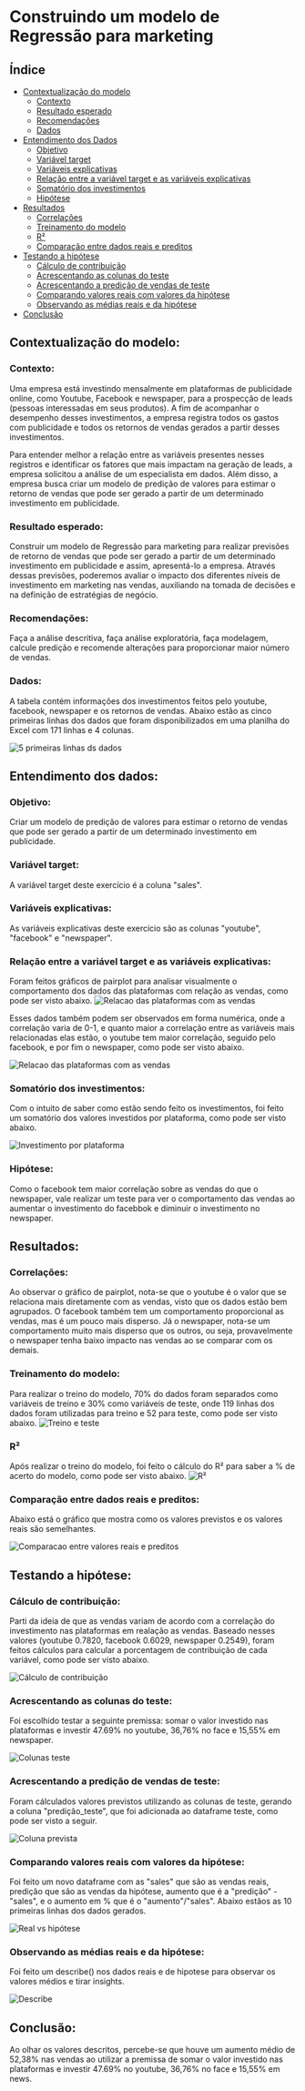 # Construindo um modelo de Regressão para marketing

## Índice
- [Contextualização do modelo](#contextualização-do-modelo)
    - [Contexto](#contexto)
    - [Resultado esperado](#resultado-esperado)
    - [Recomendações](#recomendações)
    - [Dados](#dados)
- [Entendimento dos Dados](#entendimento-dos-dados)
    - [Objetivo](#objetivo)
    - [Variável target](#variável-target)
    - [Variáveis explicativas](#variáveis-explicativas)
    - [Relação entre a variável target e as variáveis explicativas](#relação-entre-a-variável-target-e-as-variáveis-explicativas)
    - [Somatório dos investimentos](#somatório-dos-investimentos)
    - [Hipótese](#hipótese)
- [Resultados](#resultados)
    - [Correlações](#correlações)
    - [Treinamento do modelo](#treinamento-do-modelo)
    - [R²](#r²)
    - [Comparação entre dados reais e preditos](#comparação-entre-dados-reais-e-preditos)
- [Testando a hipótese](#testando-a-hipótese)
    - [Cálculo de contribuição](#cálculo-de-contribuição)
    - [Acrescentando as colunas do teste](#acrescentando-as-colunas-do-teste)
    - [Acrescentando a predição de vendas de teste](#acrescentando-a-predição-de-vendas-de-teste)
    - [Comparando valores reais com valores da hipótese](#comparando-valores-reais-com-valores-da-hipótese)
    - [Observando as médias reais e da hipótese](#observando-as-médias-reais-e-da-hipótese)     
- [Conclusão](#conclusão)

## Contextualização do modelo:
### Contexto:
Uma empresa está investindo mensalmente em plataformas de publicidade online, como Youtube, Facebook e newspaper, para a prospecção de leads (pessoas interessadas em seus produtos). A fim de acompanhar o desempenho desses investimentos, a empresa registra todos os gastos com publicidade e todos os retornos de vendas gerados a partir desses investimentos.

Para entender melhor a relação entre as variáveis presentes nesses registros e identificar os fatores que mais impactam na geração de leads, a empresa solicitou a análise de um especialista em dados. Além disso, a empresa busca criar um modelo de predição de valores para estimar o retorno de vendas que pode ser gerado a partir de um determinado investimento em publicidade.
### Resultado esperado:
Construir um modelo de Regressão para marketing para realizar previsões de retorno de vendas que pode ser gerado a partir de um determinado investimento em publicidade e assim, apresentá-lo a empresa.
Através dessas previsões, poderemos avaliar o impacto dos diferentes níveis de investimento em marketing nas vendas, auxiliando na tomada de decisões e na definição de estratégias de negócio.
### Recomendações:
Faça a análise descritiva, faça análise exploratória, faça modelagem, calcule predição e recomende alterações para proporcionar maior número de vendas.  
### Dados:
A tabela contém informações dos investimentos feitos pelo youtube, facebook, newspaper e os retornos de vendas. 
Abaixo estão as cinco primeiras linhas dos dados que foram disponibilizados em uma planilha do Excel com 171 linhas e 4 colunas.

![5 primeiras linhas ds dados](./images/Dados_iniciais.png)


## Entendimento dos dados:
### Objetivo:
Criar um modelo de predição de valores para estimar o retorno de vendas que pode ser gerado a partir de um determinado investimento em publicidade.
### Variável target:
A variável target deste exercício é a coluna "sales".
### Variáveis explicativas:
As variáveis explicativas deste exercício são as colunas "youtube", "facebook" e "newspaper".
### Relação entre a variável target e as variáveis explicativas:
Foram feitos gráficos de pairplot para analisar visualmente o comportamento dos dados das plataformas com relação as vendas, como pode ser visto abaixo.
![Relacao das plataformas com as vendas](./images/pairplot.png)

Esses dados também podem ser observados em forma numérica, onde a correlação varia de 0-1, e quanto maior a correlação entre as variáveis mais relacionadas elas estão, o youtube tem maior correlação, seguido pelo facebook, e por fim o newspaper, como pode ser visto abaixo.

![Relacao das plataformas com as vendas](./images/corr.png)

### Somatório dos investimentos:
Com o intuito de saber como estão sendo feito os investimentos, foi feito um somatório dos valores investidos por plataforma, como pode ser visto abaixo.

![Investimento por plataforma](./images/investimentos_totais.png)

### Hipótese:
Como o facebook tem maior correlação sobre as vendas do que o newspaper, vale realizar um teste para ver o comportamento das vendas ao aumentar o investimento do facebbok e diminuir o investimento no newspaper.

## Resultados:
### Correlações:
Ao observar o gráfico de pairplot, nota-se que o youtube é o valor que se relaciona mais diretamente com as vendas, visto que os dados estão bem agrupados. O facebook também tem um comportamento proporcional as vendas, mas é um pouco mais disperso. Já o newspaper, nota-se um comportamento muito mais disperso que os outros, ou seja, provavelmente o newspaper tenha baixo impacto nas vendas ao se comparar com os demais.

### Treinamento do modelo:
Para realizar o treino do modelo, 70% do dados foram separados como variáveis de treino e 30% como variáveis de teste, onde 119 linhas dos dados foram utilizadas para treino e 52 para teste, como pode ser visto abaixo.
![Treino e teste](./images/treino_teste.png)

### R²
Após realizar o treino do modelo, foi feito o cálculo do R² para saber a % de acerto do modelo, como pode ser visto abaixo.
![R²](./images/r2.png)

### Comparação entre dados reais e preditos:
Abaixo está o gráfico que mostra como os valores previstos e os valores reais são semelhantes.

![Comparacao entre valores reais e preditos](./images/comparacao.png)

## Testando a hipótese:
### Cálculo de contribuição:
Parti da ideia de que as vendas variam de acordo com a correlação do investimento nas plataformas em realação as vendas. Baseado nesses valores (youtube 0.7820, facebook 0.6029, newspaper 0.2549), foram feitos cálculos para calcular a porcentagem de contribuição de cada variável, como pode ser visto abaixo.

![Cálculo de contribuição](./images/calculo.png)

### Acrescentando as colunas do teste:
Foi escolhido testar a seguinte premissa: somar o valor investido nas plataformas e investir 47.69% no youtube, 36,76% no face e 15,55% em newspaper.

![Colunas teste](./images/colunas_teste.png)

### Acrescentando a predição de vendas de teste:
Foram cálculados valores previstos utilizando as colunas de teste, gerando a coluna "predição_teste", que foi adicionada ao dataframe teste, como pode ser visto a seguir.

![Coluna prevista](./images/coluna_prevista.png)

### Comparando valores reais com valores da hipótese:
Foi feito um novo dataframe com as "sales" que são as vendas reais, predição que são as vendas da hipótese, aumento que é a "predição" - "sales", e o aumento em % que é o "aumento"/"sales". Abaixo estãos as 10 primeiras linhas dos dados gerados.

![Real vs hipótese](./images/real_hipotese.png)

### Observando as médias reais e da hipótese: 
Foi feito um describe() nos dados reais e de hipotese para observar os valores médios e tirar insights.

![Describe](./images/describe.png)

## Conclusão:

Ao olhar os valores descritos, percebe-se que houve um aumento médio de 52,38% nas vendas ao utilizar a premissa de somar o valor investido nas plataformas e investir 47.69% no youtube, 36,76% no face e 15,55% em news.